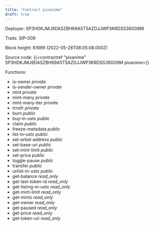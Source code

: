 ```yaml
---
title: "Contract pixanime"
draft: true
---
```

Deployer: SP3HDKJMJ9DASZBH69A5T5AZDJJWP3KRDSS36G09M

Traits:
SIP-009 



Block height: 61699 (2022-05-28T08:05:08.000Z)

Source code: {{<contractref "pixanime" SP3HDKJMJ9DASZBH69A5T5AZDJJWP3KRDSS36G09M pixanime>}}

Functions:

* is-owner _private_
* is-sender-owner _private_
* mint _private_
* mint-many _private_
* mint-many-iter _private_
* trnsfr _private_
* burn _public_
* buy-in-ustx _public_
* claim _public_
* freeze-metadata _public_
* list-in-ustx _public_
* set-artist-address _public_
* set-base-uri _public_
* set-mint-limit _public_
* set-price _public_
* toggle-pause _public_
* transfer _public_
* unlist-in-ustx _public_
* get-balance _read_only_
* get-last-token-id _read_only_
* get-listing-in-ustx _read_only_
* get-mint-limit _read_only_
* get-mints _read_only_
* get-owner _read_only_
* get-paused _read_only_
* get-price _read_only_
* get-token-uri _read_only_
